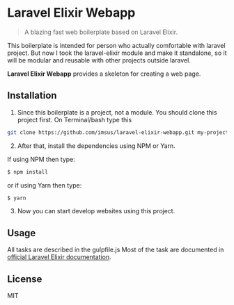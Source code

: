 # Laravel Elixir Webapp

> A blazing fast web boilerplate based on Laravel Elixir.

This boilerplate is intended for person who actually comfortable with laravel project. But now I took the laravel-elixir module and make it standalone, so it will be modular and reusable with other projects outside laravel.

**Laravel Elixir Webapp** provides a skeleton for creating a web page.

## Installation

1. Since this boilerplate is a project, not a module. You should clone this project first. On Terminal/bash type this

```bash
git clone https://github.com/imsus/laravel-elixir-webapp.git my-project
```

2. After that, install the dependencies using NPM or Yarn.

If using NPM then type:

```bash
$ npm install
```

or if using Yarn then type:

```bash
$ yarn
```

3. Now you can start develop websites using this project.

## Usage

All tasks are described in the gulpfile.js
Most of the task are documented in [official Laravel Elixir documentation](https://laravel.com/docs/master/elixir).

## License

MIT
